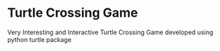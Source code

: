 # Turtle Crossing Game

Very Interesting and Interactive Turtle Crossing Game developed using python turtle package

